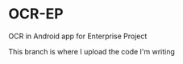 # OCR-EP
OCR in Android app for Enterprise Project

This branch is where I upload the code I'm writing
